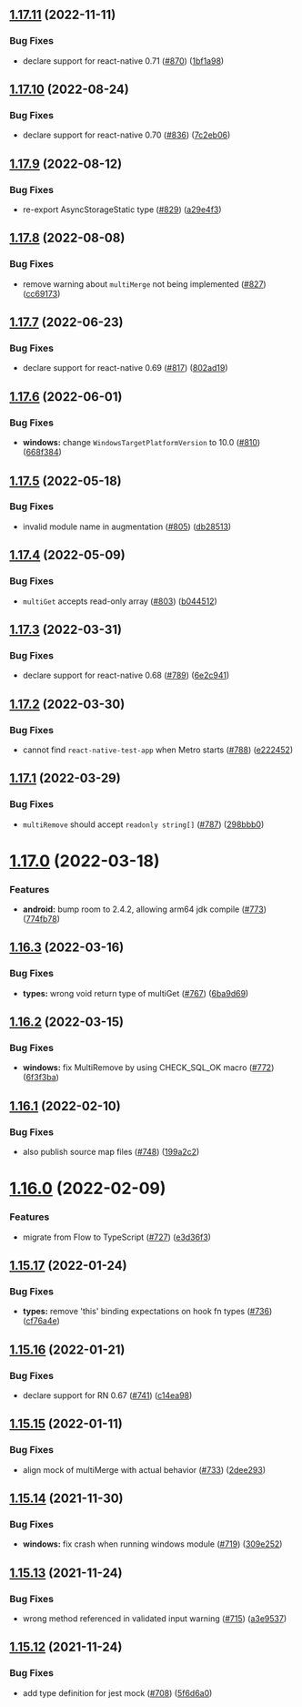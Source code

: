 ## [1.17.11](https://github.com/react-native-async-storage/async-storage/compare/v1.17.10...v1.17.11) (2022-11-11)


### Bug Fixes

* declare support for react-native 0.71 ([#870](https://github.com/react-native-async-storage/async-storage/issues/870)) ([1bf1a98](https://github.com/react-native-async-storage/async-storage/commit/1bf1a98ce7085787e8a7106fafa5a2b35f408561))

## [1.17.10](https://github.com/react-native-async-storage/async-storage/compare/v1.17.9...v1.17.10) (2022-08-24)


### Bug Fixes

* declare support for react-native 0.70 ([#836](https://github.com/react-native-async-storage/async-storage/issues/836)) ([7c2eb06](https://github.com/react-native-async-storage/async-storage/commit/7c2eb060388b31a210f6b148e71cee9825715f1e))

## [1.17.9](https://github.com/react-native-async-storage/async-storage/compare/v1.17.8...v1.17.9) (2022-08-12)


### Bug Fixes

* re-export AsyncStorageStatic type ([#829](https://github.com/react-native-async-storage/async-storage/issues/829)) ([a29e4f3](https://github.com/react-native-async-storage/async-storage/commit/a29e4f368212e464fb11e9fa84fa47a183ef6b07))

## [1.17.8](https://github.com/react-native-async-storage/async-storage/compare/v1.17.7...v1.17.8) (2022-08-08)


### Bug Fixes

* remove warning about `multiMerge` not being implemented ([#827](https://github.com/react-native-async-storage/async-storage/issues/827)) ([cc69173](https://github.com/react-native-async-storage/async-storage/commit/cc69173824be66d9c1251bdad2d9b48f33aa5594))

## [1.17.7](https://github.com/react-native-async-storage/async-storage/compare/v1.17.6...v1.17.7) (2022-06-23)


### Bug Fixes

* declare support for react-native 0.69 ([#817](https://github.com/react-native-async-storage/async-storage/issues/817)) ([802ad19](https://github.com/react-native-async-storage/async-storage/commit/802ad1986125fdbd079acbf6cf5347b82142da36))

## [1.17.6](https://github.com/react-native-async-storage/async-storage/compare/v1.17.5...v1.17.6) (2022-06-01)


### Bug Fixes

* **windows:** change `WindowsTargetPlatformVersion` to 10.0 ([#810](https://github.com/react-native-async-storage/async-storage/issues/810)) ([668f384](https://github.com/react-native-async-storage/async-storage/commit/668f384963a7c1ea0be9df693af5806b552d998b))

## [1.17.5](https://github.com/react-native-async-storage/async-storage/compare/v1.17.4...v1.17.5) (2022-05-18)


### Bug Fixes

* invalid module name in augmentation ([#805](https://github.com/react-native-async-storage/async-storage/issues/805)) ([db28513](https://github.com/react-native-async-storage/async-storage/commit/db285138137b7d213598961b672be6ed8fade754))

## [1.17.4](https://github.com/react-native-async-storage/async-storage/compare/v1.17.3...v1.17.4) (2022-05-09)


### Bug Fixes

* `multiGet` accepts read-only array ([#803](https://github.com/react-native-async-storage/async-storage/issues/803)) ([b044512](https://github.com/react-native-async-storage/async-storage/commit/b0445123bb8b315375ed4af3e97435cf8f870b39))

## [1.17.3](https://github.com/react-native-async-storage/async-storage/compare/v1.17.2...v1.17.3) (2022-03-31)


### Bug Fixes

* declare support for react-native 0.68 ([#789](https://github.com/react-native-async-storage/async-storage/issues/789)) ([6e2c941](https://github.com/react-native-async-storage/async-storage/commit/6e2c941d51edb1c8d4d15b22787646b8b45e94ae))

## [1.17.2](https://github.com/react-native-async-storage/async-storage/compare/v1.17.1...v1.17.2) (2022-03-30)


### Bug Fixes

* cannot find `react-native-test-app` when Metro starts ([#788](https://github.com/react-native-async-storage/async-storage/issues/788)) ([e222452](https://github.com/react-native-async-storage/async-storage/commit/e2224526c6a934c13ba5d04b7a5779ad0e083d37))

## [1.17.1](https://github.com/react-native-async-storage/async-storage/compare/v1.17.0...v1.17.1) (2022-03-29)


### Bug Fixes

* `multiRemove` should accept `readonly string[]` ([#787](https://github.com/react-native-async-storage/async-storage/issues/787)) ([298bbb0](https://github.com/react-native-async-storage/async-storage/commit/298bbb00420bf789b69fa574a2884463ec950f5c))

# [1.17.0](https://github.com/react-native-async-storage/async-storage/compare/v1.16.3...v1.17.0) (2022-03-18)


### Features

* **android:** bump room to 2.4.2, allowing arm64 jdk compile ([#773](https://github.com/react-native-async-storage/async-storage/issues/773)) ([774fb78](https://github.com/react-native-async-storage/async-storage/commit/774fb7828219823195ee704099bbbd902ffc5d07))

## [1.16.3](https://github.com/react-native-async-storage/async-storage/compare/v1.16.2...v1.16.3) (2022-03-16)


### Bug Fixes

* **types:** wrong void return type of multiGet ([#767](https://github.com/react-native-async-storage/async-storage/issues/767)) ([6ba9d69](https://github.com/react-native-async-storage/async-storage/commit/6ba9d690560fa33d21a75358f7dae379a7f705f8))

## [1.16.2](https://github.com/react-native-async-storage/async-storage/compare/v1.16.1...v1.16.2) (2022-03-15)


### Bug Fixes

* **windows:** fix MultiRemove by using CHECK_SQL_OK macro ([#772](https://github.com/react-native-async-storage/async-storage/issues/772)) ([6f3f3ba](https://github.com/react-native-async-storage/async-storage/commit/6f3f3ba2d3192c8809d7a1f4c0e629f46818c63b))

## [1.16.1](https://github.com/react-native-async-storage/async-storage/compare/v1.16.0...v1.16.1) (2022-02-10)


### Bug Fixes

* also publish source map files ([#748](https://github.com/react-native-async-storage/async-storage/issues/748)) ([199a2c2](https://github.com/react-native-async-storage/async-storage/commit/199a2c2e6607b2b9af571aa2f3f9cc3057cf2af4))

# [1.16.0](https://github.com/react-native-async-storage/async-storage/compare/v1.15.17...v1.16.0) (2022-02-09)


### Features

* migrate from Flow to TypeScript ([#727](https://github.com/react-native-async-storage/async-storage/issues/727)) ([e3d36f3](https://github.com/react-native-async-storage/async-storage/commit/e3d36f313852c50884fefb12fcd341d37a16973f))

## [1.15.17](https://github.com/react-native-async-storage/async-storage/compare/v1.15.16...v1.15.17) (2022-01-24)


### Bug Fixes

* **types:** remove 'this' binding expectations on hook fn types ([#736](https://github.com/react-native-async-storage/async-storage/issues/736)) ([cf76a4e](https://github.com/react-native-async-storage/async-storage/commit/cf76a4e820d5123a947face49a2c6757a6b2f681))

## [1.15.16](https://github.com/react-native-async-storage/async-storage/compare/v1.15.15...v1.15.16) (2022-01-21)


### Bug Fixes

* declare support for RN 0.67 ([#741](https://github.com/react-native-async-storage/async-storage/issues/741)) ([c14ea98](https://github.com/react-native-async-storage/async-storage/commit/c14ea987fd8b264ca4b09adc2f6fd765dd198eb3))

## [1.15.15](https://github.com/react-native-async-storage/async-storage/compare/v1.15.14...v1.15.15) (2022-01-11)


### Bug Fixes

* align mock of multiMerge with actual behavior ([#733](https://github.com/react-native-async-storage/async-storage/issues/733)) ([2dee293](https://github.com/react-native-async-storage/async-storage/commit/2dee2935ede75d01f632e0f9b56a7105b7fd492f))

## [1.15.14](https://github.com/react-native-async-storage/async-storage/compare/v1.15.13...v1.15.14) (2021-11-30)


### Bug Fixes

* **windows:** fix crash when running windows module ([#719](https://github.com/react-native-async-storage/async-storage/issues/719)) ([309e252](https://github.com/react-native-async-storage/async-storage/commit/309e2529556a30b2eed992b4970863219a539d50))

## [1.15.13](https://github.com/react-native-async-storage/async-storage/compare/v1.15.12...v1.15.13) (2021-11-24)


### Bug Fixes

* wrong method referenced in validated input warning ([#715](https://github.com/react-native-async-storage/async-storage/issues/715)) ([a3e9537](https://github.com/react-native-async-storage/async-storage/commit/a3e9537e775147420bc3fcdc26b21efcfb6fada1))

## [1.15.12](https://github.com/react-native-async-storage/async-storage/compare/v1.15.11...v1.15.12) (2021-11-24)


### Bug Fixes

* add type definition for jest mock ([#708](https://github.com/react-native-async-storage/async-storage/issues/708)) ([5f6d6a0](https://github.com/react-native-async-storage/async-storage/commit/5f6d6a045fcaa1a5b56a34ebad6d948e5530f965))
